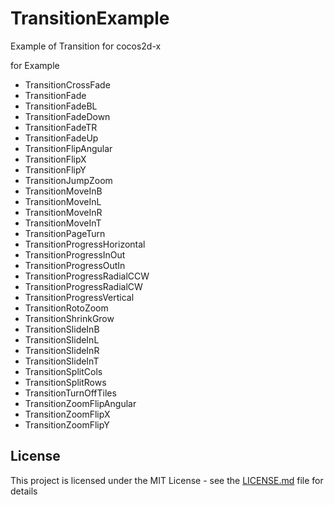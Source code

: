 # TransitionExample
Example of Transition for cocos2d-x

for Example
* TransitionCrossFade
* TransitionFade
* TransitionFadeBL
* TransitionFadeDown
* TransitionFadeTR
* TransitionFadeUp
* TransitionFlipAngular
* TransitionFlipX
* TransitionFlipY
* TransitionJumpZoom
* TransitionMoveInB
* TransitionMoveInL
* TransitionMoveInR
* TransitionMoveInT
* TransitionPageTurn
* TransitionProgressHorizontal
* TransitionProgressInOut
* TransitionProgressOutIn
* TransitionProgressRadialCCW
* TransitionProgressRadialCW
* TransitionProgressVertical
* TransitionRotoZoom
* TransitionShrinkGrow
* TransitionSlideInB
* TransitionSlideInL
* TransitionSlideInR
* TransitionSlideInT
* TransitionSplitCols
* TransitionSplitRows
* TransitionTurnOffTiles
* TransitionZoomFlipAngular
* TransitionZoomFlipX
* TransitionZoomFlipY

## License

This project is licensed under the MIT License - see the [LICENSE.md](LICENSE.md) file for details

